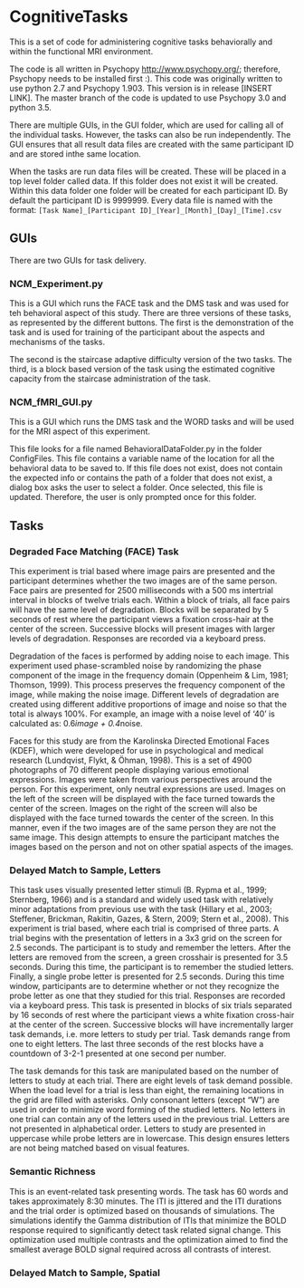 # CognitiveTasks

This is a set of code for administering cognitive tasks behaviorally and within the functional MRI environment. 

The code is all written in Psychopy http://www.psychopy.org/; therefore, Psychopy needs to be installed first :). 
This code was originally written to use python 2.7 and Psychopy 1.903. This version is in release [INSERT LINK]. The master branch of the code is updated to use Psychopy 3.0 and python 3.5.

There are multiple GUIs, in the GUI folder, which are used for calling all of the individual tasks. However, the tasks can also be run independently. The GUI ensures that all result data files are created with the same participant ID and are stored inthe same location.

When the tasks are run data files will be created. These will be placed in a top level folder called data. If this folder does not exist it will be created. Within this data folder one folder will be created for each participant ID. By default the participant ID is 9999999. Every data file is named with the format: 
`[Task Name]_[Participant ID]_[Year]_[Month]_[Day]_[Time].csv`


## GUIs
There are two GUIs for task delivery.

### NCM_Experiment.py
This is a GUI which runs the FACE task and the DMS task and was used for teh behavioral aspect of this study. There are three versions of these tasks, as represented by the different buttons. The first is the demonstration of the task and is used for training of the participant about the aspects and mechanisms of the tasks.

The second is the staircase adaptive difficulty version of the two tasks. The third, is a block based version of the task using the estimated cognitive capacity from the staircase administration of the task. 

### NCM_fMRI_GUI.py
This is a GUI which runs the DMS task and the WORD tasks and will be used for the MRI aspect of this experiment.

This file looks for a file named BehavioralDataFolder.py in the folder ConfigFiles. This file contains a variable name of the location for all the behavioral data to be saved to. If this file does not exist, does not contain the expected info or contains the path of a folder that does not exist, a dialog box asks the user to select a folder. Once selected, this file is updated. Therefore, the user is only prompted once for this folder.

## Tasks
### Degraded Face Matching (FACE) Task
This experiment is  trial based where image pairs are presented and the participant determines whether the two images are of the same person. Face pairs are presented for 2500 milliseconds with a 500 ms intertrial interval in blocks of twelve trials each. Within a block of trials, all face pairs will have the same level of degradation. Blocks will be separated by 5 seconds of rest where the participant views a fixation cross-hair at the center of the screen. Successive blocks will present images with larger levels of degradation. Responses are recorded via a keyboard press.

Degradation of the faces is performed by adding noise to each image. This experiment used phase-scrambled noise by randomizing the phase component of the image in the frequency domain (Oppenheim & Lim, 1981; Thomson, 1999). This process preserves the frequency component of the image, while making the noise image. Different levels of degradation are created using different additive proportions of image and noise so that the total is always 100%. For example, an image with a noise level of ‘40’ is calculated as: 0.6*image + 0.4*noise. 

Faces for this study are from the Karolinska Directed Emotional Faces (KDEF), which were developed for use in psychological and medical research (Lundqvist, Flykt, & Öhman, 1998). This is a set of 4900 photographs of 70 different people displaying various emotional expressions. Images were taken from various perspectives around the person. For this experiment, only neutral expressions are used. Images on the left of the screen will be displayed with the face turned towards the center of the screen. Images on the right of the screen will also be displayed with the face turned towards the center of the screen. In this manner, even if the two images are of the same person they are not the same image. This design attempts to ensure the participant matches the images based on the person and not on other spatial aspects of the images.

### Delayed Match to Sample, Letters

This task uses visually presented letter stimuli (B. Rypma et al., 1999; Sternberg, 1966) and is a standard and widely used task with relatively minor adaptations from previous use with the task (Hillary et al., 2003; Steffener, Brickman, Rakitin, Gazes, & Stern, 2009; Stern et al., 2008). This experiment is trial based, where each trial is comprised of three parts. A trial begins with the presentation of letters in a 3x3 grid on the screen for 2.5 seconds. The participant is to study and remember the letters. After the letters are removed from the screen, a green crosshair is presented for 3.5 seconds. During this time, the participant is to remember the studied letters. Finally, a single probe letter is presented for 2.5 seconds. During this time window, participants are to determine whether or not they recognize the probe letter as one that they studied for this trial. Responses are recorded via a keyboard press. This task is presented in blocks of six trials separated by 16 seconds of rest where the participant views a white fixation cross-hair at the center of the screen. Successive blocks will have incrementally larger task demands, i.e. more letters to study per trial. Task demands range from one to eight letters. The last three seconds of the rest blocks have a countdown of 3-2-1 presented at one second per number.

The task demands for this task are manipulated based on the number of letters to study at each trial. There are eight levels of task demand possible. When the load level for a trial is less than eight, the remaining locations in the grid are filled with asterisks. Only consonant letters (except “W”) are used in order to minimize word forming of the studied letters. No letters in one trial can contain any of the letters used in the previous trial. Letters are not presented in alphabetical order. Letters to study are presented in uppercase while probe letters are in lowercase. This design ensures letters are not being matched based on visual features. 

### Semantic Richness

This is an event-related task presenting words. The task has 60 words and takes approximately 8:30 minutes. The ITI is jittered and the ITI durations and the trial order is optimized based on thousands of simulations. The simulations identify the Gamma distribution of ITIs that minimize the BOLD response required to significantly detect task related signal change. This optimization used multiple contrasts and the optimization aimed to find the smallest average BOLD signal required across all contrasts of interest. 

### Delayed Match to Sample, Spatial


